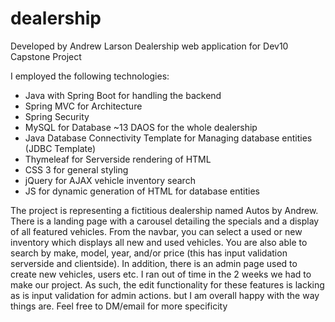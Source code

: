 # dealership
Developed by Andrew Larson
Dealership web application for Dev10 Capstone Project

I employed the following technologies:
 - Java with Spring Boot for handling the backend
 - Spring MVC for Architecture
 - Spring Security 
 - MySQL for Database ~13 DAOS for the whole dealership
 - Java Database Connectivity Template for Managing database entities (JDBC Template)
 - Thymeleaf for Serverside rendering of HTML 
 - CSS 3 for general styling
 - jQuery for AJAX vehicle inventory search
 - JS for dynamic generation of HTML for database entities 
 
 The project is representing a fictitious dealership named Autos by Andrew. There is a landing page with a carousel detailing the specials and a display of all featured vehicles. From the navbar, you can select a used or new inventory which displays all new and used vehicles. You are also able to search by make, model, year, and/or price (this has input validation serverside and clientside). In addition, there is an admin page used to create new vehicles, users etc. I ran out of time in the 2 weeks we had to make our project. As such, the edit functionality for these features is lacking as is input validation for admin actions. but I am overall happy with the way things are. Feel free to DM/email for more specificity
